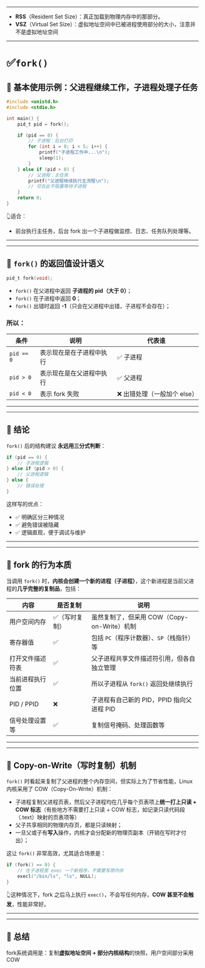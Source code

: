 

---
- **RSS**（Resident Set Size）：真正加载到物理内存中的那部分。
- **VSZ**（Virtual Set Size）：虚拟地址空间中已被进程使用部分的大小，注意并不是虚拟地址空间
---

# ✅`fork()`
## 🧪 基本使用示例：父进程继续工作，子进程处理子任务

```c
#include <unistd.h>
#include <stdio.h>

int main() {
    pid_t pid = fork();

    if (pid == 0) {
        // 子进程：后台打印
        for (int i = 0; i < 5; i++) {
            printf("子进程工作中...\n");
            sleep(1);
        }
    } else if (pid > 0) {
        // 父进程：主任务
        printf("父进程继续执行主流程\n");
        // 可在此不阻塞等待子进程
    }
    return 0;
}
```

👆适合：

* 前台执行主任务，后台 fork 出一个子进程做监控、日志、任务队列处理等。

---
---

## 🧪  `fork()` 的返回值设计语义

```c
pid_t fork(void);
```

* `fork()` 在父进程中返回 **子进程的 pid（大于 0）**；
* `fork()` 在子进程中返回 **0**；
* `fork()` 出错时返回 **-1**（只会在父进程中出错，子进程不会存在）；

### 所以：

| 条件         | 说明           | 代表谁               |
| ---------- | ------------ | ----------------- |
| `pid == 0` | 表示现在是在子进程中执行 | ✅ 子进程             |
| `pid > 0`  | 表示现在是在父进程中执行 | ✅ 父进程             |
| `pid < 0`  | 表示 fork 失败   | ❌ 出错处理（一般加个 else） |

---
---

## 🧪 结论

`fork()` 后的结构建议 **永远用三分式判断**：

```c
if (pid == 0) {
    // 子进程逻辑
} else if (pid > 0) {
    // 父进程逻辑
} else {
    // 错误处理
}
```

这样写的优点：

* ✅ 明确区分三种情况
* ✅ 避免错误被隐藏
* ✅ 逻辑直观，便于调试与维护

---
---

## 🧪 fork 的行为本质

当调用 `fork()` 时，**内核会创建一个新的进程（子进程）**，这个新进程是当前父进程的**几乎完整的复制品**，包括：

| 内容         | 是否复制    | 说明                             |
| ---------- | ------- | ------------------------------ |
| 用户空间内存     | ✅（写时复制） | 虽然复制了，但采用 COW（Copy-on-Write）机制 |
| 寄存器值       | ✅       | 包括 `PC`（程序计数器）、`SP`（栈指针）等      |
| 打开文件描述符表   | ✅       | 父子进程共享文件描述符引用，但各自独立管理          |
| 当前进程执行位置   | ✅       | 所以子进程从 `fork()` 返回处继续执行        |
| PID / PPID | ❌       | 子进程有自己新的 PID，PPID 指向父进程 PID    |
| 信号处理设置等    | ✅       | 复制信号掩码、处理函数等                   |

---
---

## 🧪 Copy-on-Write（写时复制）机制

`fork()` 时看起来复制了父进程的整个内存空间，但实际上为了节省性能，Linux 内核采用了 COW（Copy-On-Write）机制：

* 子进程复制父进程页表，然后父子进程均在几乎每个页表项上**统一打上只读 + COW 标志**（有些地方不需要打上只读 + COW 标志，如记录只读代码段（.text）映射的页表项等）
* 父子共享相同的物理内存页，都是只读映射；
* 一旦父或子有**写入**操作，内核才会分配新的物理页副本（开销在写时才付出）；

这让 `fork()` 非常高效，尤其适合场景是：

```c
if (fork() == 0) {
    // 在子进程里 exec 一个新程序，不需要写原内存
    execl("/bin/ls", "ls", NULL);
}
```

👆这种情况下，fork 之后马上执行 `exec()`，不会写任何内存，**COW 甚至不会触发**，性能非常好。

---
---
## 🧪 总结

fork系统调用是：复制**虚拟地址空间 + 部分内核结构**的快照，用户空间部分采用 COW